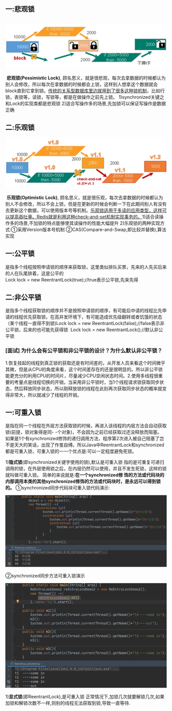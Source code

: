 ## 一:悲观锁

​       ![image-20220816153152615](../assets/14.java锁/image-20220816153152615.png)

​		**悲观锁(Pessimistic Lock)**, 顾名思义，就是很悲观，每次去拿数据的时候都认为别人会修改，所以每次在拿数据的时候都会上锁，这样别人想拿这个数据就会block直到它拿到锁。<u>传统的关系型数据库里边就用到了很多这种锁机制</u>，比如行锁，表锁等，读锁，写锁等，都是在做操作之前先上锁。
 1)synchronized关键之和Lock的实现类都是悲观锁
 2)适合写操作多的场景,先加锁可以保证写操作是数据正确

## 二:乐观锁

![image-20220816153434514](../assets/14.java锁/image-20220816153434514.png)

​		**乐观锁(Optimistic Lock)**, 顾名思义，就是很乐观，每次去拿数据的时候都认为别人不会修改，所以不会上锁，但是在更新的时候会判断一下在此期间别人有没有去更新这个数据，可以使用版本号等机制。<u>乐观锁适用于多读的应用类型，这样可以提高吞吐量。Redis就是利用这种check-and-set机制实现事务的。</u>
​      1)适合读操作多的场景,不加锁的特点能够使其读操作的性能大幅提升
​      2)乐观锁的两种实现方式:①采用Version版本号机制 ②CAS(Compare-and-Swap,即比较并替换),算法实现

## 一:公平锁

​	 是指多个线程按照申请锁的顺序来获取锁，这里类似排队买票，先来的人先买后来的人在队尾排着，这是公平的      
 Lock lock = new ReentrantLock(true);//true表示公平锁,先来先得

##   二:非公平锁

​     是指多个线程获取锁的顺序并不是按照申请锁的顺序，有可能后中请的线程比先申请的线程优先获取锁，在高并发环境下，有可能造成优先级翻转或者饥饿的状态（某个线程一直得不到锁)
​      Lock lock = new ReentrantLock(false);//false表示非公平锁，后来的也可能先获得锁
​      Lock lock = new ReentrantLock();//默认非公平锁

### [面试] 为什么会有公平锁和非公平锁的设计？为什么默认非公平锁？

​    1.恢复挂起的线程到真正锁的获取还是有时间差的，从开发人员来看这个时间微乎其微，但是从CPU的角度来看，这个时间差存在的还是很明显的。所以非公平锁能更充分的利用CPU的时间片，尽量减少CPU空闲状态时间。
​    2.使用多线程很重要的考量点是线程切换的开销，当采用非公平锁时，当1个线程请求锁获取同步状态，然后释放同步状态，所以刚释放锁的线程在此刻再次获取同步状态的概率就变得非常大，所以就减少了线程的开销。

##  一:可重入锁

   是指在同一个线程在外层方法获取锁的时候，再进入该线程的内层方法会自动获取锁(前提，锁对象得是同- -个对象)，不会因为之前已经获取过还没释放而阻塞。
    如果是1个有synchronized修饰的递归调用方法，程序第2次进入被自己阻塞了岂不是天大的笑话，出现了作茧自缚。所以Java中ReentrantLock和synchronized都是可重入锁，可重入锁的一一个优点是:可以一定程度避免死锁。
    
   1)**隐式锁**(即synchronized关键字使用的锁),默认是可重入锁
    指的是可重复可递归调用的锁，在外层使用锁之后，在内层仍然可以使用，并且不发生死锁，这样的锁就叫做可重入锁。
    简单的来说就是:**在一个synchronized修 饰的方法或代码块的内部调用本类的其他synchronized修饰的方法或代码块时，是永远可以得到锁的。**
	①synchronized同步代码块可重入锁代码演示:

![image-20220816153703406](../assets/14.java锁/image-20220816153703406.png)

②synchronized同步方法可重入锁演示

![image-20220816153712206](../assets/14.java锁/image-20220816153712206.png)

1)**显式锁**(即ReentrantLock),是可重入锁
    正常情况下,加锁几次就要解锁几次,如果加锁和解锁次数不一样,则别的线程无法获取到锁,导致一直等待.